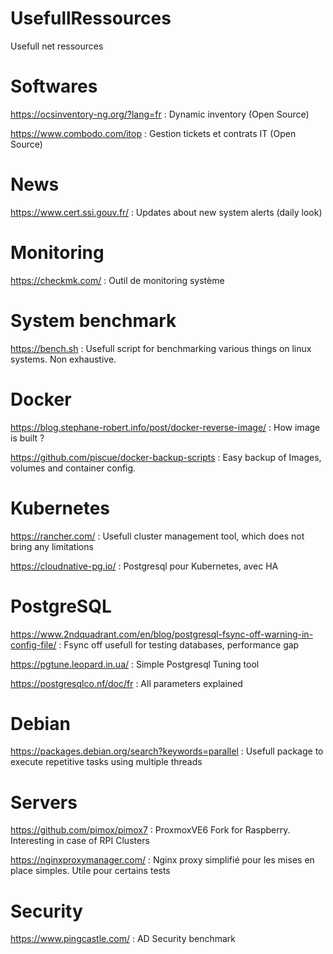 # UsefullRessources

Usefull net ressources

# Softwares

https://ocsinventory-ng.org/?lang=fr : Dynamic inventory (Open Source)

https://www.combodo.com/itop : Gestion tickets et contrats IT (Open Source)

# News
https://www.cert.ssi.gouv.fr/ : Updates about new system alerts (daily look)

# Monitoring

https://checkmk.com/ : Outil de monitoring système

# System benchmark
https://bench.sh : Usefull script for benchmarking various things on linux systems. Non exhaustive.

# Docker
https://blog.stephane-robert.info/post/docker-reverse-image/ : How image is built ?

https://github.com/piscue/docker-backup-scripts : Easy backup of Images, volumes and container config.

# Kubernetes
https://rancher.com/ : Usefull cluster management tool, which does not bring any limitations

https://cloudnative-pg.io/ : Postgresql pour Kubernetes, avec HA

# PostgreSQL
https://www.2ndquadrant.com/en/blog/postgresql-fsync-off-warning-in-config-file/ : Fsync off usefull for testing databases, performance gap

https://pgtune.leopard.in.ua/ : Simple Postgresql Tuning tool

https://postgresqlco.nf/doc/fr : All parameters explained

# Debian

https://packages.debian.org/search?keywords=parallel : Usefull package to execute repetitive tasks using multiple threads

# Servers

https://github.com/pimox/pimox7 : ProxmoxVE6 Fork for Raspberry. Interesting in case of RPI Clusters

https://nginxproxymanager.com/ : Nginx proxy simplifié pour les mises en place simples. Utile pour certains tests

# Security

https://www.pingcastle.com/ : AD Security benchmark
